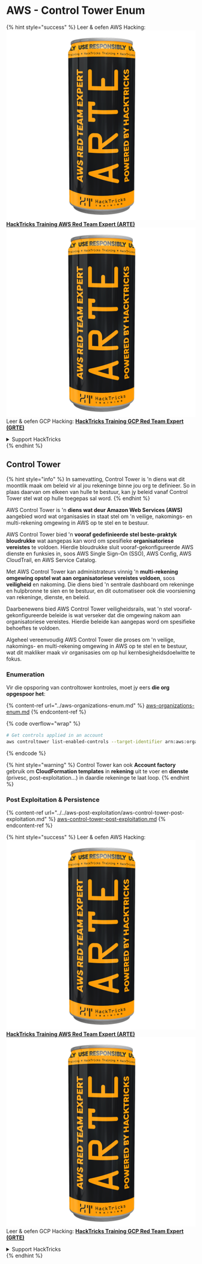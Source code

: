 # AWS - Control Tower Enum

{% hint style="success" %}
Leer & oefen AWS Hacking:<img src="../../../../.gitbook/assets/image (1) (1) (1).png" alt="" data-size="line">[**HackTricks Training AWS Red Team Expert (ARTE)**](https://training.hacktricks.xyz/courses/arte)<img src="../../../../.gitbook/assets/image (1) (1) (1).png" alt="" data-size="line">\
Leer & oefen GCP Hacking: <img src="../../../../.gitbook/assets/image (2).png" alt="" data-size="line">[**HackTricks Training GCP Red Team Expert (GRTE)**<img src="../../../../.gitbook/assets/image (2).png" alt="" data-size="line">](https://training.hacktricks.xyz/courses/grte)

<details>

<summary>Support HackTricks</summary>

* Kyk na die [**subskripsie planne**](https://github.com/sponsors/carlospolop)!
* **Sluit aan by die** 💬 [**Discord groep**](https://discord.gg/hRep4RUj7f) of die [**telegram groep**](https://t.me/peass) of **volg** ons op **Twitter** 🐦 [**@hacktricks\_live**](https://twitter.com/hacktricks_live)**.**
* **Deel hacking truuks deur PRs in te dien na die** [**HackTricks**](https://github.com/carlospolop/hacktricks) en [**HackTricks Cloud**](https://github.com/carlospolop/hacktricks-cloud) github repos.

</details>
{% endhint %}

## Control Tower

{% hint style="info" %}
In samevatting, Control Tower is 'n diens wat dit moontlik maak om beleid vir al jou rekeninge binne jou org te definieer. So in plaas daarvan om elkeen van hulle te bestuur, kan jy beleid vanaf Control Tower stel wat op hulle toegepas sal word.
{% endhint %}

AWS Control Tower is 'n **diens wat deur Amazon Web Services (AWS)** aangebied word wat organisasies in staat stel om 'n veilige, nakomings- en multi-rekening omgewing in AWS op te stel en te bestuur.

AWS Control Tower bied 'n **vooraf gedefinieerde stel beste-praktyk bloudrukke** wat aangepas kan word om spesifieke **organisatoriese vereistes** te voldoen. Hierdie bloudrukke sluit vooraf-gekonfigureerde AWS dienste en funksies in, soos AWS Single Sign-On (SSO), AWS Config, AWS CloudTrail, en AWS Service Catalog.

Met AWS Control Tower kan administrateurs vinnig 'n **multi-rekening omgewing opstel wat aan organisatoriese vereistes voldoen**, soos **veiligheid** en nakoming. Die diens bied 'n sentrale dashboard om rekeninge en hulpbronne te sien en te bestuur, en dit outomatiseer ook die voorsiening van rekeninge, dienste, en beleid.

Daarbenewens bied AWS Control Tower veiligheidsrails, wat 'n stel vooraf-gekonfigureerde beleide is wat verseker dat die omgewing nakom aan organisatoriese vereistes. Hierdie beleide kan aangepas word om spesifieke behoeftes te voldoen.

Algeheel vereenvoudig AWS Control Tower die proses om 'n veilige, nakomings- en multi-rekening omgewing in AWS op te stel en te bestuur, wat dit makliker maak vir organisasies om op hul kernbesigheidsdoelwitte te fokus.

### Enumeration

Vir die opsporing van controltower kontroles, moet jy eers **die org opgespoor het**:

{% content-ref url="../aws-organizations-enum.md" %}
[aws-organizations-enum.md](../aws-organizations-enum.md)
{% endcontent-ref %}

{% code overflow="wrap" %}
```bash
# Get controls applied in an account
aws controltower list-enabled-controls --target-identifier arn:aws:organizations::<acc_id>:ou/<ou-id>
```
{% endcode %}

{% hint style="warning" %}
Control Tower kan ook **Account factory** gebruik om **CloudFormation templates** in **rekening** uit te voer en **dienste** (privesc, post-exploitation...) in daardie rekeninge te laat loop.
{% endhint %}

### Post Exploitation & Persistence

{% content-ref url="../../aws-post-exploitation/aws-control-tower-post-exploitation.md" %}
[aws-control-tower-post-exploitation.md](../../aws-post-exploitation/aws-control-tower-post-exploitation.md)
{% endcontent-ref %}

{% hint style="success" %}
Leer & oefen AWS Hacking:<img src="../../../../.gitbook/assets/image (1) (1) (1).png" alt="" data-size="line">[**HackTricks Training AWS Red Team Expert (ARTE)**](https://training.hacktricks.xyz/courses/arte)<img src="../../../../.gitbook/assets/image (1) (1) (1).png" alt="" data-size="line">\
Leer & oefen GCP Hacking: <img src="../../../../.gitbook/assets/image (2).png" alt="" data-size="line">[**HackTricks Training GCP Red Team Expert (GRTE)**<img src="../../../../.gitbook/assets/image (2).png" alt="" data-size="line">](https://training.hacktricks.xyz/courses/grte)

<details>

<summary>Support HackTricks</summary>

* Kyk na die [**subscription plans**](https://github.com/sponsors/carlospolop)!
* **Sluit aan by die** 💬 [**Discord group**](https://discord.gg/hRep4RUj7f) of die [**telegram group**](https://t.me/peass) of **volg** ons op **Twitter** 🐦 [**@hacktricks\_live**](https://twitter.com/hacktricks_live)**.**
* **Deel hacking truuks deur PRs in te dien na die** [**HackTricks**](https://github.com/carlospolop/hacktricks) en [**HackTricks Cloud**](https://github.com/carlospolop/hacktricks-cloud) github repos.

</details>
{% endhint %}
